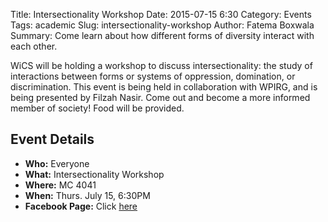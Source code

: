 Title: Intersectionality Workshop
Date: 2015-07-15 6:30
Category: Events
Tags: academic
Slug: intersectionality-workshop
Author: Fatema Boxwala 
Summary: Come learn about how different forms of diversity interact with each other.

WiCS will be holding a workshop to discuss intersectionality: the study of interactions 
between forms or systems of oppression, domination, or discrimination. This event is being
held in collaboration with WPIRG, and is being presented by Filzah Nasir. Come out and become
a more informed member of society! Food will be provided.

## Event Details ##
+ **Who:** Everyone
+ **What:** Intersectionality Workshop
+ **Where:** MC 4041
+ **When:** Thurs. July 15, 6:30PM
+ **Facebook Page:** Click [here](https://www.facebook.com/events/1109782219035885)
